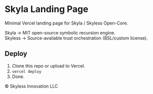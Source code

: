 # Skyla Landing Page

Minimal Vercel landing page for Skyla / Skyless Open-Core.

Skyla → MIT open-source symbolic recursion engine.  
Skyless → Source-available trust orchestration (BSL/custom license).

## Deploy

1. Clone this repo or upload to Vercel.
2. `vercel deploy`
3. Done.


© Skyless Innovation LLC
